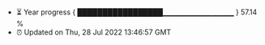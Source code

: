 - ⏳ Year progress { █████████████████▁▁▁▁▁▁▁▁▁▁▁▁▁ } 57.14 %
- ⏰ Updated on Thu, 28 Jul 2022 13:46:57 GMT

